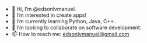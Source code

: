 - 👋 Hi, I’m @edsonlvmanuel.
- 👀 I’m interested in create apps!
- 🌱 I’m currently learning Python,  Java, C++.
- 💞️ I’m looking to collaborate on  software development.
- 📫 How to reach me: edsonlvmanuel@gmail.com


